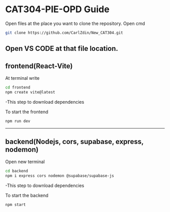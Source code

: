 # CAT304-PIE-OPD Guide

Open files at the place you want to clone the repository.
Open cmd
```sh
git clone https://github.com/CarlZdin/New_CAT304.git
```

Open VS CODE at that file location.
----------------------------------------------------------------

## frontend(React-Vite)
At terminal write
```sh
cd frontend
npm create vite@latest
```
-This step to download dependencies

To start the frontend
```sh
npm run dev
```
----------------------------------------------------------------

## backend(Nodejs, cors, supabase, express, nodemon)
Open new terminal

```sh
cd backend
npm i express cors nodemon @supabase/supabase-js
```
-This step to download dependencies

To start the backend
```sh
npm start
```
